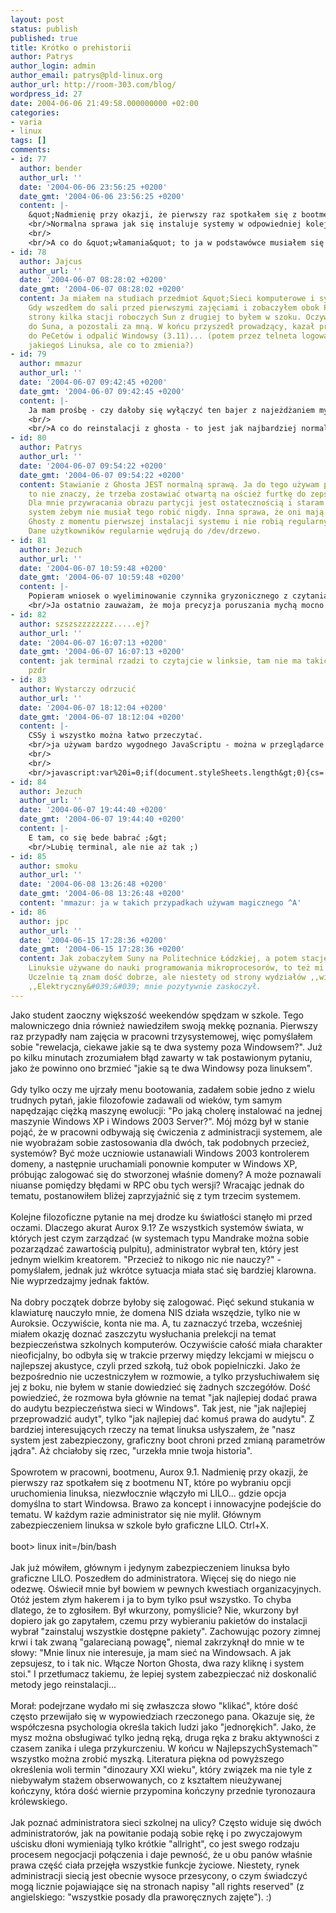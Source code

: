 ```yaml
---
layout: post
status: publish
published: true
title: Krótko o prehistorii
author: Patrys
author_login: admin
author_email: patrys@pld-linux.org
author_url: http://room-303.com/blog/
wordpress_id: 27
date: 2004-06-06 21:49:58.000000000 +02:00
categories:
- varia
- linux
tags: []
comments:
- id: 77
  author: bender
  author_url: ''
  date: '2004-06-06 23:56:25 +0200'
  date_gmt: '2004-06-06 23:56:25 +0200'
  content: |-
    &quot;Nadmienię przy okazji, że pierwszy raz spotkałem się z bootmenu NT, które po wybraniu opcji uruchomienia linuksa, niezwłocznie włączyło mi LILO... gdzie opcja domyślna to start Windowsa.&quot;
    <br/>Normalna sprawa jak się instaluje systemy w odpowiedniej kolejności. Tutaj pewnie było XP, Aurox, W2003. Instalator Autoxa i W2003 respektuje poprzednie ustawienia co się chwali.
    <br/>
    <br/>A co do &quot;włamania&quot; to ja w podstawówce musiałem się u dyrektora tłumaczyć że nie chciałem nic złego zrobić jak pewnego dnia stałem się supervisorem (chyba tak to się nazywało w NetWare). Przynajmniej u Ciebie staneło na adminie.
- id: 78
  author: Jajcus
  author_url: ''
  date: '2004-06-07 08:28:02 +0200'
  date_gmt: '2004-06-07 08:28:02 +0200'
  content: Ja miałem na studiach przedmiot &quot;Sieci komputerowe i systemy wielodostępne&quot;.
    Gdy wszedłem do sali przed pierwszymi zajęciami i zobaczyłem obok PeCetów z jednej
    strony kilka stacji roboczych Sun z drugiej to byłem w szoku. Oczywiście usiadłem
    do Suna, a pozostali za mną. W końcu przyszedł prowadzący, kazał przesiąść się
    do PeCetów i odpalić Windowsy (3.11)... (potem przez telneta logowaliśmy się na
    jakiegoś Linuksa, ale co to zmienia?)
- id: 79
  author: mmazur
  author_url: ''
  date: '2004-06-07 09:42:45 +0200'
  date_gmt: '2004-06-07 09:42:45 +0200'
  content: |-
    Ja mam prośbę - czy dałoby się wyłączyć ten bajer z najeżdżaniem myszką w celu przeczytania czegoś? Jest to dosyć irytujące, zwłaszcza, że ja nie przepadam za odrywaniem ręki od klawiatury.
    <br/>
    <br/>A co do reinstalacji z ghosta - to jest jak najbardziej normalne i bynajmniej nie widzę w tym nic dziwnego. Nauczyciel ma w szkole uczyć, a nie odpowiadać za niedoskonały software.
- id: 80
  author: Patrys
  author_url: ''
  date: '2004-06-07 09:54:22 +0200'
  date_gmt: '2004-06-07 09:54:22 +0200'
  content: Stawianie z Ghosta JEST normalną sprawą. Ja do tego używam partimage. Ale
    to nie znaczy, że trzeba zostawiać otwartą na oścież furtkę do zepsucia systemu.
    Dla mnie przywracania obrazu partycji jest ostatecznością i staram się tak skonfigurowac
    system żebym nie musiał tego robić nigdy. Inna sprawa, że oni mają w tej szkole
    Ghosty z momentu pierwszej instalacji systemu i nie robią regularnych backupów.
    Dane użytkowników regularnie wędrują do /dev/drzewo.
- id: 81
  author: Jezuch
  author_url: ''
  date: '2004-06-07 10:59:48 +0200'
  date_gmt: '2004-06-07 10:59:48 +0200'
  content: |-
    Popieram wniosek o wyeliminowanie czynnika gryzonicznego z czytania tego Jogga ;) (ja wiem, że jest ładny i w ogóle, ale mimo wszystko skoro już sam o tym piszesz... ;) )
    <br/>Ja ostatnio zauważam, że moja precyzja poruszania mychą mocno spadła, od kiedy mam Debiana. Terminal rządzi, a w Quake&#039;a już dawno nie grałem ;]
- id: 82
  author: szszszzzzzzzz.....ej?
  author_url: ''
  date: '2004-06-07 16:07:13 +0200'
  date_gmt: '2004-06-07 16:07:13 +0200'
  content: jak terminal rzadzi to czytajcie w linksie, tam nie ma takich problemow...
    pzdr
- id: 83
  author: Wystarczy odrzucić
  author_url: ''
  date: '2004-06-07 18:12:04 +0200'
  date_gmt: '2004-06-07 18:12:04 +0200'
  content: |-
    CSSy i wszystko można łatwo przeczytać.
    <br/>ja używam bardzo wygodnego JavaScriptu - można w przeglądarce ustawić do &#039;favorites&#039; - można też nastawić skrót - przydaje się nie tylko na tym tu blogu ;]
    <br/>
    <br/>
    <br/>javascript:var%20i=0;if(document.styleSheets.length&gt;0){cs=!document.styleSheets[0].disabled;for(i=0;i&lt;document.styleSheets.length;i++)%20document.styleSheets[i].disabled=cs;};void(cs=true);
- id: 84
  author: Jezuch
  author_url: ''
  date: '2004-06-07 19:44:40 +0200'
  date_gmt: '2004-06-07 19:44:40 +0200'
  content: |-
    E tam, co się bede babrać ;&gt;
    <br/>Lubię terminal, ale nie aż tak ;)
- id: 85
  author: smoku
  author_url: ''
  date: '2004-06-08 13:26:48 +0200'
  date_gmt: '2004-06-08 13:26:48 +0200'
  content: 'mmazur: ja w takich przypadkach używam magicznego ^A'
- id: 86
  author: jpc
  author_url: ''
  date: '2004-06-15 17:28:36 +0200'
  date_gmt: '2004-06-15 17:28:36 +0200'
  content: Jak zobaczyłem Suny na Politechnice Łódzkiej, a potem stacje robocze na
    Linuksie używane do nauki programowania mikroprocesorów, to też mi szczena opadła.
    Uczelnie tą znam dość dobrze, ale niestety od strony wydziałów ,,windowsowych&#039;&#039;.
    ,,Elektryczny&#039;&#039; mnie pozytywnie zaskoczył.
---
```

Jako student zaoczny większość weekendów spędzam w szkole. Tego malowniczego dnia również nawiedziłem swoją mekkę poznania. Pierwszy raz przypadły nam zajęcia w pracowni trzysystemowej, więc pomyślałem sobie "rewelacja, ciekawe jakie są te dwa systemy poza Windowsem?". Już po kilku minutach zrozumiałem błąd zawarty w tak postawionym pytaniu, jako że powinno ono brzmieć "jakie są te dwa Windowsy poza linuksem".<br />
<br />
Gdy tylko oczy me ujrzały menu bootowania, zadałem sobie jedno z wielu trudnych pytań, jakie filozofowie zadawali od wieków, tym samym napędzając ciężką maszynę ewolucji: "Po jaką cholerę instalować na jednej maszynie Windows XP i Windows 2003 Server?". Mój mózg był w stanie pojąć, że w pracowni odbywają się ćwiczenia z administracji systemem, ale nie wyobrażam sobie zastosowania dla dwóch, tak podobnych przecież, systemów? Być może uczniowie ustanawiali Windows 2003 kontrolerem domeny, a następnie uruchamiali ponownie komputer w Windows XP, próbując zalogować się do stworzonej właśnie domeny? A może poznawali niuanse pomiędzy błędami w RPC obu tych wersji? Wracając jednak do tematu, postanowiłem bliżej zaprzyjaźnić się z tym trzecim systemem.<br />
<br />
Kolejne filozoficzne pytanie na mej drodze ku światłości stanęło mi przed oczami. Dlaczego akurat Aurox 9.1? Ze wszystkich systemów świata, w których jest czym zarządzać (w systemach typu Mandrake można sobie pozarządzać zawartością pulpitu), administrator wybrał ten, który jest jednym wielkim kreatorem. "Przecież to nikogo nic nie nauczy?" - pomyślałem, jednak już wkrótce sytuacja miała stać się bardziej klarowna. Nie wyprzedzajmy jednak faktów.<br />
<br />
Na dobry początek dobrze byłoby się zalogować. Pięć sekund stukania w klawiaturę nauczyło mnie, że domena NIS działa wszędzie, tylko nie w Auroksie. Oczywiście, konta nie ma. A, tu zaznaczyć trzeba, wcześniej miałem okazję doznać zaszczytu wysłuchania prelekcji na temat bezpieczeństwa szkolnych komputerów. Oczywiście całość miała charakter nieoficjalny, bo odbyła się w trakcie przerwy między lekcjami w miejscu o najlepszej akustyce, czyli przed szkołą, tuż obok popielniczki. Jako że bezpośrednio nie uczestniczyłem w rozmowie, a tylko przysłuchiwałem się jej z boku, nie byłem w stanie dowiedzieć się żadnych szczegółów. Dość powiedzieć, że rozmowa była głównie na temat "jak najlepiej dodać prawa do audytu bezpieczeństwa sieci w Windows". Tak jest, nie "jak najlepiej przeprowadzić audyt", tylko "jak najlepiej dać komuś prawa do audytu". Z bardziej interesujących rzeczy na temat linuksa usłyszałem, że "nasz system jest zabezpieczony, graficzny boot chroni przed zmianą parametrów jądra". Aż chciałoby się rzec, "urzekła mnie twoja historia".<br />
<br />
Spowrotem w pracowni, bootmenu, Aurox 9.1. Nadmienię przy okazji, że pierwszy raz spotkałem się z bootmenu NT, które po wybraniu opcji uruchomienia linuksa, niezwłocznie włączyło mi LILO... gdzie opcja domyślna to start Windowsa. Brawo za koncept i innowacyjne podejście do tematu. W każdym razie administrator się nie mylił. Głównym zabezpieczeniem linuksa w szkole było graficzne LILO. Ctrl+X.<br />
<br />
boot> linux init=/bin/bash<br />
<br />
Jak już mówiłem, głównym i jedynym zabezpieczeniem linuksa było graficzne LILO. Poszedłem do administratora. Więcej się do niego nie odezwę. Oświecił mnie był bowiem w pewnych kwestiach organizacyjnych. Otóż jestem złym hakerem i ja to bym tylko psuł wszystko. To chyba dlatego, że to zgłosiłem. Był wkurzony, pomyślicie? Nie, wkurzony był dopiero jak go zapytałem, czemu przy wybieraniu pakietów do instalacji wybrał "zainstaluj wszystkie dostępne pakiety". Zachowując pozory zimnej krwi i tak zwaną "galarecianą powagę", niemal zakrzyknął do mnie w te słowy: "Mnie linux nie interesuje, ja mam sieć na Windowsach. A jak zepsujesz, to i tak nic. Włącze Norton Ghosta, dwa razy kliknę i system stoi." I przetłumacz takiemu, że lepiej system zabezpieczać niż doskonalić metody jego reinstalacji...<br />
<br />
Morał: podejrzane wydało mi się zwłaszcza słowo "klikać", które dość często przewijało się w wypowiedziach rzeczonego pana. Okazuje się, że współczesna psychologia określa takich ludzi jako "jednorękich". Jako, że mysz można obsługiwać tylko jedną ręką, druga ręka z braku aktywności z czasem zanika i ulega przykurczeniu. W końcu w NajlepszychSystemach&trade; wszystko można zrobić myszką. Literatura piękna od powyższego określenia woli termin "dinozaury XXI wieku", który związek ma nie tyle z niebywałym stażem obserwowanych, co z kształtem nieużywanej kończyny, która dość wiernie przypomina kończyny przednie tyronozaura królewskiego.<br />
<br />
Jak poznać administratora sieci szkolnej na ulicy? Często widuje się dwóch administratorów, jak na powitanie podają sobie rękę i po zwyczajowym uścisku dłoni wymieniają tylko krótkie "allright", co jest swego rodzaju procesem negocjacji połączenia i daje pewność, że u obu panów właśnie prawa część ciała przejęła wszystkie funkcje życiowe. Niestety, rynek administracji siecią jest obecnie wysoce przesycony, o czym świadczyć mogą licznie pojawiające się na stronach napisy "all rights reserved" (z angielskiego: "wszystkie posady dla praworęcznych zajęte"). :)
